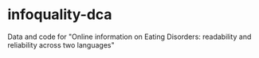 # infoquality-dca
Data and code for "Online information on Eating Disorders: readability and reliability across two languages"
